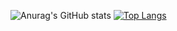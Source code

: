 







![Anurag's GitHub stats](https://github-readme-stats.vercel.app/api?username=slayywrld&show_icons=true&theme=radical)
[![Top Langs](https://github-readme-stats.vercel.app/api/top-langs/?username=slayywrld&layout=compact)](https://github.com/anuraghazra/github-readme-stats)
